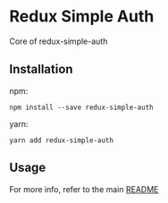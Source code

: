 # Redux Simple Auth

Core of redux-simple-auth

## Installation

npm:
```
npm install --save redux-simple-auth
```

yarn:
```
yarn add redux-simple-auth
```

## Usage

For more info, refer to the main
[README](https://github.com/jerelmiller/redux-simple-auth)
